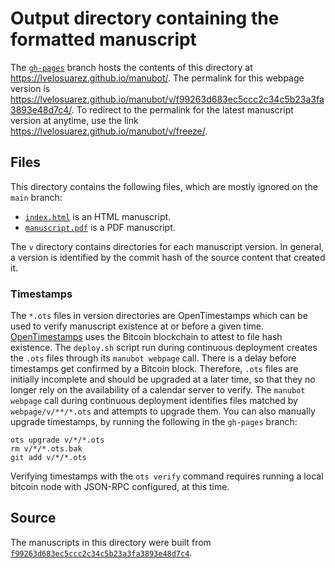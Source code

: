 # Output directory containing the formatted manuscript

The [`gh-pages`](https://github.com/lvelosuarez/manubot/tree/gh-pages) branch hosts the contents of this directory at <https://lvelosuarez.github.io/manubot/>.
The permalink for this webpage version is <https://lvelosuarez.github.io/manubot/v/f99263d683ec5ccc2c34c5b23a3fa3893e48d7c4/>.
To redirect to the permalink for the latest manuscript version at anytime, use the link <https://lvelosuarez.github.io/manubot/v/freeze/>.

## Files

This directory contains the following files, which are mostly ignored on the `main` branch:

+ [`index.html`](index.html) is an HTML manuscript.
+ [`manuscript.pdf`](manuscript.pdf) is a PDF manuscript.

The `v` directory contains directories for each manuscript version.
In general, a version is identified by the commit hash of the source content that created it.

### Timestamps

The `*.ots` files in version directories are OpenTimestamps which can be used to verify manuscript existence at or before a given time.
[OpenTimestamps](https://opentimestamps.org/) uses the Bitcoin blockchain to attest to file hash existence.
The `deploy.sh` script run during continuous deployment creates the `.ots` files through its `manubot webpage` call.
There is a delay before timestamps get confirmed by a Bitcoin block.
Therefore, `.ots` files are initially incomplete and should be upgraded at a later time, so that they no longer rely on the availability of a calendar server to verify.
The `manubot webpage` call during continuous deployment identifies files matched by `webpage/v/**/*.ots` and attempts to upgrade them.
You can also manually upgrade timestamps, by running the following in the `gh-pages` branch:

```shell
ots upgrade v/*/*.ots
rm v/*/*.ots.bak
git add v/*/*.ots
```

Verifying timestamps with the `ots verify` command requires running a local bitcoin node with JSON-RPC configured, at this time.

## Source

The manuscripts in this directory were built from
[`f99263d683ec5ccc2c34c5b23a3fa3893e48d7c4`](https://github.com/lvelosuarez/manubot/commit/f99263d683ec5ccc2c34c5b23a3fa3893e48d7c4).
